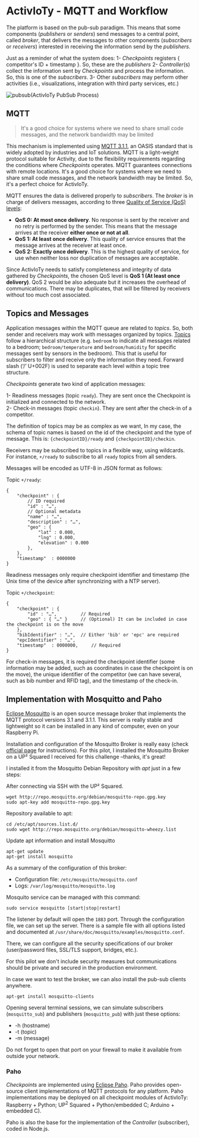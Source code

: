 # ActivIoTy - MQTT and Workflow 

The platform is based on the pub-sub paradigm. This means that some components (*publishers* or *senders*) send messages to a central point, called *broker*, that delivers the messages to other components (*subscribers* or *receivers*) interested in receiving the information send by the *publishers*.

Just as a reminder of what the system does: 
1- *Checkpoints* registers { competitor's ID + timestamp }. So, these are the *publishers*
2- *Controller*(s) collect the information sent by *Checkpoints* and process the information. So, this is one of the *subscribers*.
3- Other *subscribers* may perform other activities (i.e., visualizations, integration with third party services, etc.)  

![pubsub](ActivIoTy PubSub Process)

## MQTT

> It's a good choice for systems where we need to share small code messages, and the network bandwidth may be limited

This mechanism is implemented using [MQTT 3.1.1](http://mqtt.org/), an OASIS standard that is widely adopted by industries and IoT solutions. MQTT is a light-weight protocol suitable for Activity, due to the flexibility requirements regarding the conditions where *Checkpoints* operates. MQTT guarantees connections with remote locations. It's a good choice for systems where we need to share small code messages, and the network bandwidth may be limited. So, it's a perfect choice for ActivIoTy.

MQTT ensures the data is delivered properly to *subscribers*. The *broker* is in charge of delivers messages, according to three [Quality of Service (QoS) levels](http://docs.oasis-open.org/mqtt/mqtt/v3.1.1/os/mqtt-v3.1.1-os.html#_Toc398718099): 

* **QoS 0: At most once delivery**. No response is sent by the receiver and no retry is performed by the sender. This means that the message arrives at the receiver **either once or not at all**.
* **QoS 1: At least once delivery**. This quality of service ensures that the message arrives at the receiver at least once.
* **QoS 2: Exactly once delivery**. This is the highest quality of service, for use when neither loss nor duplication of messages are acceptable.
     
Since ActivIoTy needs to satisfy completeness and integrity of data gathered by *Checkpoints*, the chosen QoS level is **QoS 1 (At least once delivery)**. QoS 2 would be also adequate but it increases the overhead of communications. There may be duplicates, that will be filtered by receivers without too much cost associated.

## Topics and Messages

Application messages within the MQTT queue are related to *topics*. So, both sender and receivers may work with messages organized by topics. [Topics](http://docs.oasis-open.org/mqtt/mqtt/v3.1.1/os/mqtt-v3.1.1-os.html#_Toc398718106) follow a hierarchical structure (e.g. `bedroom` to indicate all messages related to a bedroom; `bedroom/temperature` and `bedroom/humidity` for specific messages sent by sensors in the bedroom). This  that is useful for subscribers to filter and receive only the information they need. Forward slash (‘/’ U+002F) is used to separate each level within a topic tree structure.

*Checkpoints* generate two kind of application messages:

1- Readiness messages (topic `ready`). They are sent once the Checkpoint is initialized and connected to the network.   
2- Check-in messages (topic `checkin`). They are sent after the check-in of a competitor.

The definition of topics may be as complex as we want, In my case, the schema of topic names is based on the id of the checkpoint and the type of message. This is: `{checkpointID}/ready` and `{checkpointID}/checkin`.

Receivers may be subscribed to topics in a flexible way, using wildcards. For instance, `+/ready` to subscribe to all `ready` topics from all senders.

Messages will be encoded as UTF-8 in JSON format as follows:

Topic `+/ready`:
```
{
	"checkpoint" : {
		// ID required 
		"id" : "…",
		// Optional metadata
		"name" : "…",
		"description" : "…",
		"geo" : {
			"lat" : 0.000,
			"lng" : 0.000,
			"elevation" : 0.000
		},
	},
	"timestamp"  : 0000000
}
```
Readiness messages only require checkpoint identifier and timestamp (the Unix time of the device after synchronizing with a NTP server). 

Topic `+/checkpoint`:
```
{
	"checkpoint" : { 
		"id" : "…",			// Required
		"geo" : { "…" }		// (Optional) It can be included in case the checkpoint is on the move
	},
	"bibIdentifier" : "…",	// Either 'bib' or 'epc' are required
	"epcIdentifier" : "…",
	"timestamp"  : 0000000, 	// Required
}
```
For check-in messages, it is required the checkpoint identifier (some information may be added, such as coordinates in case the checkpoint is on the move), the unique identifier of the competitor (we can have several, such as bib number and RFID tag), and the timestamp of the check-in. 


## Implementation with Mosquitto and Paho

[Eclipse Mosquitto](https://mosquitto.org/) is an open source message broker that implements the MQTT protocol versions 3.1 and 3.1.1. This server is really stable and lightweight so it can be installed in any kind of computer, even on your Raspberry Pi.

Installation and configuration of the Mosquitto Broker is really easy (check [official page](https://mosquitto.org/download/) for instructions). For this pilot, I installed the Mosquitto Broker on a UP² Squared I received for this challenge –thanks, it's great!

I installed it from the Mosquitto Debian Repository with *apt* just in a few steps: 

After connecting via SSH with the UP² Squared.

```
wget http://repo.mosquitto.org/debian/mosquitto-repo.gpg.key
sudo apt-key add mosquitto-repo.gpg.key 
```

Repository available to apt:

```
cd /etc/apt/sources.list.d/
sudo wget http://repo.mosquitto.org/debian/mosquitto-wheezy.list
```

Update apt information and install Mosquitto

```
apt-get update
apt-get install mosquitto
```

As a summary of the configuration of this broker:

* Configuration file: `/etc/mosquitto/mosquitto.conf`
* Logs: `/var/log/mosquitto/mosquitto.log`

Mosquito service can be managed with this command: 

```
sudo service mosquitto [start|stop|restart]
```

The listener by default will open the `1883` port. Through the configuration file, we can set up the server. There is a sample file with all options listed and documented at `/usr/share/doc/mosquitto/examples/mosquitto.conf`.

There, we can configure all the security specifications of our broker (user/password files, SSL/TLS support, bridges, etc.). 

For this pilot we don't include security measures but communications should be private and secured in the production environment. 
 
In case we want to test the broker, we can also install the pub-sub clients anywhere.  

```
apt-get install mosquitto-clients
```

Opening several terminal sessions, we can simulate subscribers (`mosquitto_sub`) and publishers (`mosquitto_pub`) with just these options:
* -h (hostname)
* -t (topic)
* -m (message)

Do not forget to open that port on your firewall to make it available from outside your network.

### Paho 

*Checkpoints* are implemented using [Eclipse Paho](https://www.eclipse.org/paho/). Paho provides open-source client implementations of MQTT protocols for any platform. Paho implementations may be deployed on all checkpoint modules of ActivIoTy: Raspberry + Python; UP<sup>2</sup> Squared + Python/embedded C; Arduino + embedded C).

Paho is also the base for the implementation of the *Controller* (subscriber), coded in Node.js. 

[pubsub]: ./images/components/pubsub.png "ActivIoTy PubSub Process"